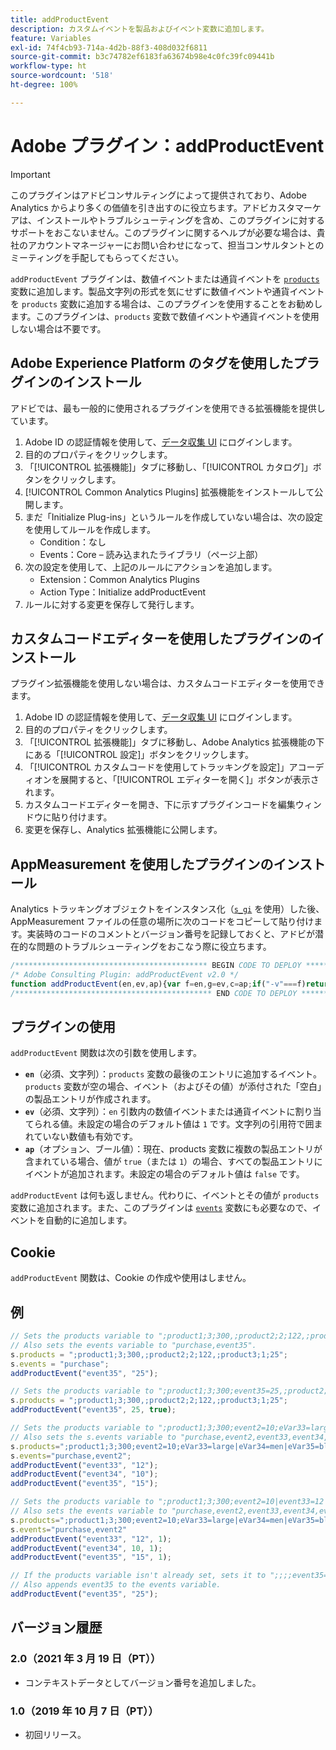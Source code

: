 ```yaml
---
title: addProductEvent
description: カスタムイベントを製品およびイベント変数に追加します。
feature: Variables
exl-id: 74f4cb93-714a-4d2b-88f3-408d032f6811
source-git-commit: b3c74782ef6183fa63674b98e4c0fc39fc09441b
workflow-type: ht
source-wordcount: '518'
ht-degree: 100%

---
```


# Adobe プラグイン：addProductEvent

>[!IMPORTANT]
>
> このプラグインはアドビコンサルティングによって提供されており、Adobe Analytics からより多くの価値を引き出すのに役立ちます。アドビカスタマーケアは、インストールやトラブルシューティングを含め、このプラグインに対するサポートをおこないません。このプラグインに関するヘルプが必要な場合は、貴社のアカウントマネージャーにお問い合わせになって、担当コンサルタントとのミーティングを手配してもらってください。

`addProductEvent` プラグインは、数値イベントまたは通貨イベントを [`products`](../page-vars/products.md) 変数に追加します。製品文字列の形式を気にせずに数値イベントや通貨イベントを `products` 変数に追加する場合は、このプラグインを使用することをお勧めします。このプラグインは、`products` 変数で数値イベントや通貨イベントを使用しない場合は不要です。

## Adobe Experience Platform のタグを使用したプラグインのインストール

アドビでは、最も一般的に使用されるプラグインを使用できる拡張機能を提供しています。

1. Adobe ID の認証情報を使用して、[データ収集 UI](https://experience.adobe.com/data-collection) にログインします。
1. 目的のプロパティをクリックします。
1. 「[!UICONTROL 拡張機能]」タブに移動し、「[!UICONTROL カタログ]」ボタンをクリックします。
1. [!UICONTROL Common Analytics Plugins] 拡張機能をインストールして公開します。
1. まだ「Initialize Plug-ins」というルールを作成していない場合は、次の設定を使用してルールを作成します。
   * Condition：なし
   * Events：Core – 読み込まれたライブラリ（ページ上部）
1. 次の設定を使用して、上記のルールにアクションを追加します。
   * Extension：Common Analytics Plugins
   * Action Type：Initialize addProductEvent
1. ルールに対する変更を保存して発行します。

## カスタムコードエディターを使用したプラグインのインストール

プラグイン拡張機能を使用しない場合は、カスタムコードエディターを使用できます。

1. Adobe ID の認証情報を使用して、[データ収集 UI](https://experience.adobe.com/data-collection) にログインします。
1. 目的のプロパティをクリックします。
1. 「[!UICONTROL 拡張機能]」タブに移動し、Adobe Analytics 拡張機能の下にある「[!UICONTROL 設定]」ボタンをクリックします。
1. 「[!UICONTROL カスタムコードを使用してトラッキングを設定]」アコーディオンを展開すると、「[!UICONTROL エディターを開く]」ボタンが表示されます。
1. カスタムコードエディターを開き、下に示すプラグインコードを編集ウィンドウに貼り付けます。
1. 変更を保存し、Analytics 拡張機能に公開します。

## AppMeasurement を使用したプラグインのインストール

Analytics トラッキングオブジェクトをインスタンス化（[`s_gi`](../functions/s-gi.md) を使用）した後、AppMeasurement ファイルの任意の場所に次のコードをコピーして貼り付けます。実装時のコードのコメントとバージョン番号を記録しておくと、アドビが潜在的な問題のトラブルシューティングをおこなう際に役立ちます。

```js
/******************************************* BEGIN CODE TO DEPLOY *******************************************/
/* Adobe Consulting Plugin: addProductEvent v2.0 */
function addProductEvent(en,ev,ap){var f=en,g=ev,c=ap;if("-v"===f)return{plugin:"addProductEvent",version:"2.0"};var d=function(){if("undefined"!==typeof window.s_c_il)for(var b=0,e;b<window.s_c_il.length;b++)if(e=window.s_c_il[b],e._c&&"s_c"===e._c)return e}();if("undefined"!==typeof d&&(d.contextData.addProductEvent="2.0",window.apl=window.apl||function(b,e,c,d,f){function g(b,d,c,e){if("string"!==typeof d)return!1;if("string"===typeof b)b=b.split(c||",");else if("object"!==typeof b)return!1;c=0;for(a=b.length;c<a;c++)if(1==e&&d===b[c]||d.toLowerCase()===b[c].toLowerCase())return!0;return!1}if(!b||"string"===typeof b){if("string"!==typeof e||""===e)return b;c=c||",";d=d||c;1==d&&(d=c,f||(f=1));2==d&&1!=f&&(d=c);e=e.split(",");k=e.length;for(var h=0;h<k;h++)g(b,e[h],c,f)||(b=b?b+d+e[h]:e[h])}return b},"string"===typeof f))if(g=isNaN(g)?"1":String(g),c=c||!1,d.events=window.apl(d.events,f),d.products){var l=d.products.split(","),m=l.length;c=c?0:m-1;for(var b;c<m;c++)b=l[c].split(";"),b[4]&&-1<b[4].indexOf("event")?b[4]=b[4]+"|"+f+"="+g:b[5]?b[4]=f+"="+g:b[4]||(b[3]||(b[3]=""),b[2]||(b[2]=""),b[1]||(b[1]=""),b[4]=f+"="+g),l[c]=b.join(";");d.products=l.join(",")}else d.products=";;;;"+f+"="+g};
/******************************************** END CODE TO DEPLOY ********************************************/
```

## プラグインの使用

`addProductEvent` 関数は次の引数を使用します。

* **`en`**（必須、文字列）：`products` 変数の最後のエントリに追加するイベント。`products` 変数が空の場合、イベント（およびその値）が添付された「空白」の製品エントリが作成されます。
* **`ev`**（必須、文字列）：`en` 引数内の数値イベントまたは通貨イベントに割り当てられる値。未設定の場合のデフォルト値は `1` です。文字列の引用符で囲まれていない数値も有効です。
* **`ap`**（オプション、ブール値）：現在、products 変数に複数の製品エントリが含まれている場合、値が `true`（または `1`）の場合、すべての製品エントリにイベントが追加されます。未設定の場合のデフォルト値は `false` です。

`addProductEvent` は何も返しません。代わりに、イベントとその値が `products` 変数に追加されます。また、このプラグインは [`events`](../page-vars/events/events-overview.md) 変数にも必要なので、イベントを自動的に追加します。

## Cookie

`addProductEvent` 関数は、Cookie の作成や使用はしません。

## 例

```js
// Sets the products variable to ";product1;3;300,;product2;2;122,;product3;1;25;event35=25".
// Also sets the events variable to "purchase,event35".
s.products = ";product1;3;300,;product2;2;122,;product3;1;25";
s.events = "purchase";
addProductEvent("event35", "25");

// Sets the products variable to ";product1;3;300;event35=25,;product2;2;122;event35=25,;product3;1;25;event35=25".
s.products = ";product1;3;300,;product2;2;122,;product3;1;25";
addProductEvent("event35", 25, true);

// Sets the products variable to ";product1;3;300;event2=10;eVar33=large|eVar34=men|eVar35=blue,;product2;2;122,;product3;1;25;event33= 12|event34=10|event35=15"
// Also sets the s.events variable to "purchase,event2,event33,event34,event35".
s.products=";product1;3;300;event2=10;eVar33=large|eVar34=men|eVar35=blue,;product2;2;122,;product3;1;25";
s.events="purchase,event2";
addProductEvent("event33", "12");
addProductEvent("event34", "10");
addProductEvent("event35", "15");

// Sets the products variable to ";product1;3;300;event2=10|event33=12|event34=10|event35=15;eVar33=large|eVar34=men|eVar35=blue,;product2;2;122;event33=12|event34=10|event35=15,;product3;1;25;event33=12|event34=10|event35=15".
// Also sets the events variable to "purchase,event2,event33,event34,event35".
s.products=";product1;3;300;event2=10;eVar33=large|eVar34=men|eVar35=blue,;product2;2;122,;product3;1;25"
s.events="purchase,event2"
addProductEvent("event33", "12", 1);
addProductEvent("event34", 10, 1);
addProductEvent("event35", "15", 1);

// If the products variable isn't already set, sets it to ";;;;event35=25".
// Also appends event35 to the events variable.
addProductEvent("event35", "25");
```

## バージョン履歴

### 2.0（2021 年 3 月 19 日（PT））

* コンテキストデータとしてバージョン番号を追加しました。

### 1.0（2019 年 10 月 7 日（PT））

* 初回リリース。
